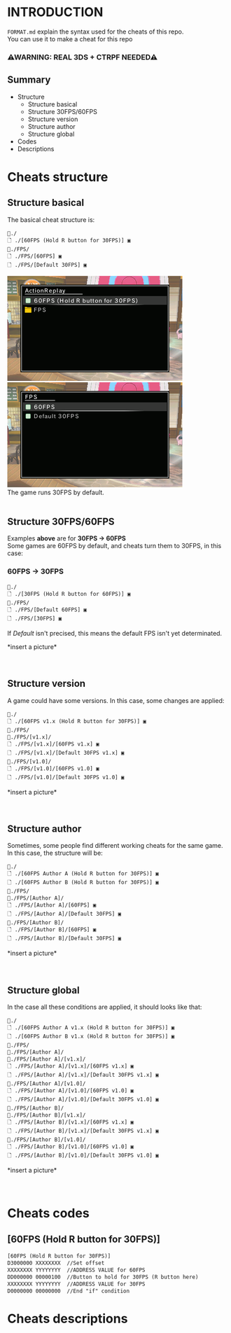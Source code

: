 # INTRODUCTION
`FORMAT.md` explain the syntax used for the cheats of this repo.<br>
You can use it to make a cheat for this repo<br>

### ⚠WARNING: **REAL 3DS + CTRPF NEEDED**⚠<br>

## Summary

* Structure
  * Structure basical
  * Structure 30FPS/60FPS
  * Structure version
  * Structure author
  * Structure global
* Codes
* Descriptions

# Cheats structure

## Structure basical
The basical cheat structure is:
```
📁./
🗋 ./[60FPS (Hold R button for 30FPS)] ▣
📁./FPS/
🗋 ./FPS/[60FPS] ▣
🗋 ./FPS/[Default 30FPS] ▣
```
![CTRPF Pokemon Sun/Moon Demo 1](https://github.com/Reshiban/60FPS-AR-CHEATS-3DS/raw/Reshiban-wave-adds-2/docs/img/CTRPF_basical_up_1.bmp) ![CTRPF Pokemon Sun/Moon Demo 2](https://github.com/Reshiban/60FPS-AR-CHEATS-3DS/raw/Reshiban-wave-adds-2/docs/img/CTRPF_basical_up_2.bmp)<br>
The game runs 30FPS by default.<br>
<br>

## Structure 30FPS/60FPS
Examples **above** are for **30FPS -> 60FPS**<br>
Some games are 60FPS by default, and cheats turn them to 30FPS, in this case:
### 60FPS -> 30FPS
```
📁./
🗋 ./[30FPS (Hold R button for 60FPS)] ▣
📁./FPS/
🗋 ./FPS/[Default 60FPS] ▣
🗋 ./FPS/[30FPS] ▣
```
If _Default_ isn't precised, this means the default FPS isn't yet determinated.

\*insert a picture\*<br>
<br><br>

## Structure version
A game could have some versions. In this case, some changes are applied:
```
📁./
🗋 ./[60FPS v1.x (Hold R button for 30FPS)] ▣
📁./FPS/
📁./FPS/[v1.x]/
🗋 ./FPS/[v1.x]/[60FPS v1.x] ▣
🗋 ./FPS/[v1.x]/[Default 30FPS v1.x] ▣
📁./FPS/[v1.0]/
🗋 ./FPS/[v1.0]/[60FPS v1.0] ▣
🗋 ./FPS/[v1.0]/[Default 30FPS v1.0] ▣
```

\*insert a picture\*<br>
<br><br>

## Structure author
Sometimes, some people find different working cheats for the same game.<br>
In this case, the structure will be:
```
📁./
🗋 ./[60FPS Author A (Hold R button for 30FPS)] ▣
🗋 ./[60FPS Author B (Hold R button for 30FPS)] ▣
📁./FPS/
📁./FPS/[Author A]/
🗋 ./FPS/[Author A]/[60FPS] ▣
🗋 ./FPS/[Author A]/[Default 30FPS] ▣
📁./FPS/[Author B]/
🗋 ./FPS/[Author B]/[60FPS] ▣
🗋 ./FPS/[Author B]/[Default 30FPS] ▣
```

\*insert a picture\*<br>
<br><br>

## Structure global
In the case all these conditions are applied, it should looks like that:
```
📁./
🗋 ./[60FPS Author A v1.x (Hold R button for 30FPS)] ▣
🗋 ./[60FPS Author B v1.x (Hold R button for 30FPS)] ▣
📁./FPS/
📁./FPS/[Author A]/
📁./FPS/[Author A]/[v1.x]/
🗋 ./FPS/[Author A]/[v1.x]/[60FPS v1.x] ▣
🗋 ./FPS/[Author A]/[v1.x]/[Default 30FPS v1.x] ▣
📁./FPS/[Author A]/[v1.0]/
🗋 ./FPS/[Author A]/[v1.0]/[60FPS v1.0] ▣
🗋 ./FPS/[Author A]/[v1.0]/[Default 30FPS v1.0] ▣
📁./FPS/[Author B]/
📁./FPS/[Author B]/[v1.x]/
🗋 ./FPS/[Author B]/[v1.x]/[60FPS v1.x] ▣
🗋 ./FPS/[Author B]/[v1.x]/[Default 30FPS v1.x] ▣
📁./FPS/[Author B]/[v1.0]/
🗋 ./FPS/[Author B]/[v1.0]/[60FPS v1.0] ▣
🗋 ./FPS/[Author B]/[v1.0]/[Default 30FPS v1.0] ▣
```

\*insert a picture\*<br>
<br><br>

# Cheats codes

## [60FPS (Hold R button for 30FPS)]
```
[60FPS (Hold R button for 30FPS)]
D3000000 XXXXXXXX  //Set offset
XXXXXXXX YYYYYYYY  //ADDRESS VALUE for 60FPS
DD000000 00000100  //Button to hold for 30FPS (R button here)
XXXXXXXX YYYYYYYY  //ADDRESS VALUE for 30FPS
D0000000 00000000  //End "if" condition
```


# Cheats descriptions

##
